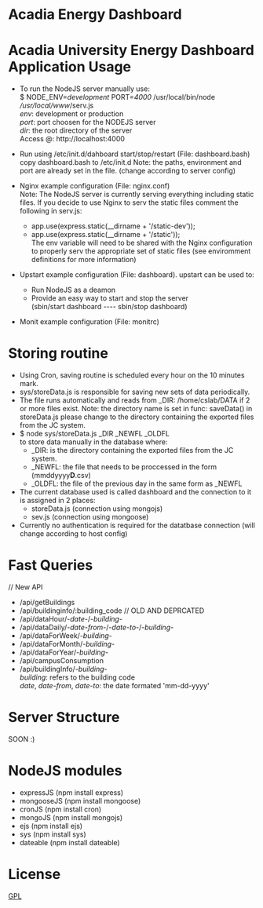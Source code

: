 Acadia Energy Dashboard
=======================
Acadia University Energy Dashboard Application
Usage
=====
  - To run the NodeJS server manually use:<br/> 
      $ NODE_ENV=<i>development</i> PORT=<i>4000</i> /usr/local/bin/node <i>/usr/local/www</i>/serv.js <br/>
      <i>env</i>: development or production <br/>
      <i>port</i>: port choosen for the NODEJS server <br/>
      <i>dir</i>: the root directory of the server <br/>
    Access @: http://localhost:4000

  - Run using /etc/init.d/dahboard start/stop/restart (File: dashboard.bash)
    copy dashboard.bash to /etc/init.d 
    Note: the paths, environment and port are already set in the file. (change according to server config) 

  - Nginx example configuration (File: nginx.conf)<br/>
    Note: The NodeJS server is currently serving everything including static files. If you decide to use Nginx to serv      the static files comment the following in serv.js: <br/>
      - app.use(express.static(__dirname + '/static-dev')); <br/>
      - app.use(express.static(__dirname + '/static'));<br/>
    The env variable will need to be shared with the Nginx configuration to properly serv the appropriate set of static     files (see enviromment definitions for more information) <br/>

  - Upstart example configuration (File: dashboard). upstart can be used to:
    - Run NodeJS as a deamon<br/>
    - Provide an easy way to start and stop the server<br/>
      (sbin/start dashboard ---- sbin/stop dashboard)<br/>

  - Monit example configuration (File: monitrc)

Storing routine
===============
  - Using Cron, saving routine is scheduled every hour on the 10 minutes mark. 
  - sys/storeData.js is responsible for saving new sets of data periodically.
  - The file runs automatically and reads from _DIR: /home/cslab/DATA if 2 or more files exist.
    Note: the directory name is set in func: saveData() in storeData.js please change to the directory containing the       exported files from the JC system. 
  - $ node sys/storeData.js _DIR _NEWFL _OLDFL<br/>
    to store data manually in the database where:
    - _DIR: is the directory containing the exported files from the JC system.
    - _NEWFL: the file that needs to be proccessed in the form (mmddyyyy<b>D</b>.csv)
    - _OLDFL: the file of the previous day in the same form as _NEWFL
  - The current database used is called dashboard and the connection to it is assigned in 2 places:
    - storeData.js (connection using mongojs)
    - sev.js (connection using mongoose) 
  - Currently no authentication is required for the datatbase connection (will change according to host config)

Fast Queries
============
// New API 
  - /api/getBuildings
  - /api/buildinginfo/:building_code
// OLD AND DEPRCATED
  - /api/dataHour/-<i>date</i>-/-<i>building</i>-
  - /api/dataDaily/-<i>date-from</i>-/-<i>date-to</i>-/-<i>building</i>-
  - /api/dataForWeek/-<i>building</i>-
  - /api/dataForMonth/-<i>building</i>-
  - /api/dataForYear/-<i>building</i>-
  - /api/campusConsumption <br/>
  - /api/buildingInfo/-<i>building</i>-<br/>
  <i>building</i>: refers to the building code<br/>
  <i>date</i>, <i>date-from</i>, <i>date-to</i>: the date formated 'mm-dd-yyyy'

Server Structure
================
  SOON :)

NodeJS modules
==============
  - expressJS (npm install express)<br/>
  - mongooseJS (npm install mongoose)<br/>
  - cronJS (npm install cron)<br/>
  - mongoJS (npm install mongojs)<br/>
  - ejs (npm install ejs)<br/>
  - sys (npm install sys)<br/>
  - dateable (npm install dateable)<br/>

License
=======
  <a href="http://www.gnu.org/licenses/gpl.txt">GPL</a> 
